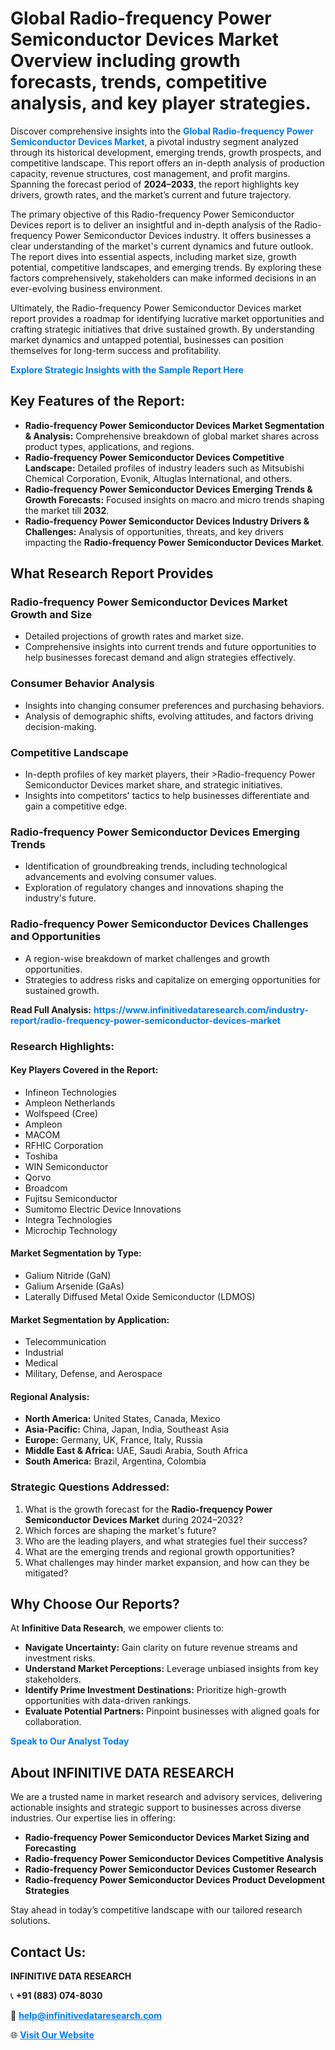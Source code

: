 <h1>Global Radio-frequency Power Semiconductor Devices Market Overview including growth forecasts, trends, competitive analysis, and key player strategies.</h1>
<p>
Discover comprehensive insights into the 
<a href="https://www.infinitivedataresearch.com/industry-report/radio-frequency-power-semiconductor-devices-market" rel="dofollow" style="color: #007BFF; text-decoration: none;"><strong>Global Radio-frequency Power Semiconductor Devices Market</strong></a>, a pivotal industry segment analyzed through its historical development, emerging trends, growth prospects, and competitive landscape. This report offers an in-depth analysis of production capacity, revenue structures, cost management, and profit margins. Spanning the forecast period of <strong>2024–2033</strong>, the report highlights key drivers, growth rates, and the market’s current and future trajectory.
</p>
<p>
The primary objective of this Radio-frequency Power Semiconductor Devices report is to deliver an insightful and in-depth analysis of the Radio-frequency Power Semiconductor Devices industry. It offers businesses a clear understanding of the market's current dynamics and future outlook. The report dives into essential aspects, including market size, growth potential, competitive landscapes, and emerging trends. By exploring these factors comprehensively, stakeholders can make informed decisions in an ever-evolving business environment.
</p>
<p>
Ultimately, the Radio-frequency Power Semiconductor Devices market report provides a roadmap for identifying lucrative market opportunities and crafting strategic initiatives that drive sustained growth. By understanding market dynamics and untapped potential, businesses can position themselves for long-term success and profitability.
</p>
<p>
<a href="https://www.infinitivedataresearch.com/request-sample/reportId=107153" style="color: #007BFF; text-decoration: none;"><strong>Explore Strategic Insights with the Sample Report Here</strong></a>
</p>

<h2>Key Features of the Report:</h2>
<ul>
<li><strong>Radio-frequency Power Semiconductor Devices Market Segmentation & Analysis:</strong> Comprehensive breakdown of global market shares across product types, applications, and regions.</li>
<li><strong>Radio-frequency Power Semiconductor Devices Competitive Landscape:</strong> Detailed profiles of industry leaders such as Mitsubishi Chemical Corporation, Evonik, Altuglas International, and others.</li>
<li><strong>Radio-frequency Power Semiconductor Devices Emerging Trends & Growth Forecasts:</strong> Focused insights on macro and micro trends shaping the market till <strong>2032</strong>.</li>
<li><strong>Radio-frequency Power Semiconductor Devices Industry Drivers & Challenges:</strong> Analysis of opportunities, threats, and key drivers impacting the <strong>Radio-frequency Power Semiconductor Devices Market</strong>.</li>
</ul>

<h2>What Research Report Provides</h2>
<h3>Radio-frequency Power Semiconductor Devices Market Growth and Size</h3>
<ul>
<li>Detailed projections of growth rates and market size.</li>
<li>Comprehensive insights into current trends and future opportunities to help businesses forecast demand and align strategies effectively.</li>
</ul>

<h3>Consumer Behavior Analysis</h3>
<ul>
<li>Insights into changing consumer preferences and purchasing behaviors.</li>
<li>Analysis of demographic shifts, evolving attitudes, and factors driving decision-making.</li>
</ul>

<h3>Competitive Landscape</h3>
<ul>
<li>In-depth profiles of key market players, their >Radio-frequency Power Semiconductor Devices market share, and strategic initiatives.</li>
<li>Insights into competitors' tactics to help businesses differentiate and gain a competitive edge.</li>
</ul>

<h3>Radio-frequency Power Semiconductor Devices Emerging Trends</h3>
<ul>
<li>Identification of groundbreaking trends, including technological advancements and evolving consumer values.</li>
<li>Exploration of regulatory changes and innovations shaping the industry's future.</li>
</ul>

<h3>Radio-frequency Power Semiconductor Devices Challenges and Opportunities</h3>
<ul>
<li>A region-wise breakdown of market challenges and growth opportunities.</li>
<li>Strategies to address risks and capitalize on emerging opportunities for sustained growth.</li>
</ul>
<p><strong>Read Full Analysis:</strong> <a href="https://www.infinitivedataresearch.com/industry-report/radio-frequency-power-semiconductor-devices-market" rel="dofollow" style="color: #007BFF; text-decoration: none;"><strong>https://www.infinitivedataresearch.com/industry-report/radio-frequency-power-semiconductor-devices-market</strong></a></p>
<h3>Research Highlights:</h3>
<h4>Key Players Covered in the Report:</h4>
<ul><li>Infineon Technologies</li><li>Ampleon Netherlands</li><li>Wolfspeed (Cree)</li><li>Ampleon</li><li>MACOM</li><li>RFHIC Corporation</li><li>Toshiba</li><li>WIN Semiconductor</li><li>Qorvo</li><li>Broadcom</li><li>Fujitsu Semiconductor</li><li>Sumitomo Electric Device Innovations</li><li>Integra Technologies</li><li>Microchip Technology</li></ul>
<h4>Market Segmentation by Type:</h4>
<ul><li>Galium Nitride (GaN)</li><li>Galium Arsenide (GaAs)</li><li>Laterally Diffused Metal Oxide Semiconductor (LDMOS)</li></ul>
<h4>Market Segmentation by Application:</h4>
<ul><li>Telecommunication</li><li>Industrial</li><li>Medical</li><li>Military, Defense, and Aerospace</li></ul>

<h4>Regional Analysis:</h4>
<ul>
<li><strong>North America:</strong> United States, Canada, Mexico</li>
<li><strong>Asia-Pacific:</strong> China, Japan, India, Southeast Asia</li>
<li><strong>Europe:</strong> Germany, UK, France, Italy, Russia</li>
<li><strong>Middle East & Africa:</strong> UAE, Saudi Arabia, South Africa</li>
<li><strong>South America:</strong> Brazil, Argentina, Colombia</li>
</ul>

<h3>Strategic Questions Addressed:</h3>
<ol>
<li>What is the growth forecast for the <strong>Radio-frequency Power Semiconductor Devices Market</strong> during 2024–2032?</li>
<li>Which forces are shaping the market's future?</li>
<li>Who are the leading players, and what strategies fuel their success?</li>
<li>What are the emerging trends and regional growth opportunities?</li>
<li>What challenges may hinder market expansion, and how can they be mitigated?</li>
</ol>

<h2>Why Choose Our Reports?</h2>
<p>At <strong>Infinitive Data Research</strong>, we empower clients to:</p>
<ul>
<li><strong>Navigate Uncertainty:</strong> Gain clarity on future revenue streams and investment risks.</li>
<li><strong>Understand Market Perceptions:</strong> Leverage unbiased insights from key stakeholders.</li>
<li><strong>Identify Prime Investment Destinations:</strong> Prioritize high-growth opportunities with data-driven rankings.</li>
<li><strong>Evaluate Potential Partners:</strong> Pinpoint businesses with aligned goals for collaboration.</li>
</ul>
<p><a href="https://www.infinitivedataresearch.com/industry-report/radio-frequency-power-semiconductor-devices-market" rel="dofollow" style="color: #007BFF; text-decoration: none;"><strong>Speak to Our Analyst Today</strong></a></p>

<h2>About INFINITIVE DATA RESEARCH</h2>
<p>We are a trusted name in market research and advisory services, delivering actionable insights and strategic support to businesses across diverse industries. Our expertise lies in offering:</p>
<ul>
<li><strong>Radio-frequency Power Semiconductor Devices Market Sizing and Forecasting</strong></li>
<li><strong>Radio-frequency Power Semiconductor Devices Competitive Analysis</strong></li>
<li><strong>Radio-frequency Power Semiconductor Devices Customer Research</strong></li>
<li><strong>Radio-frequency Power Semiconductor Devices Product Development Strategies</strong></li>
</ul>
<p>Stay ahead in today’s competitive landscape with our tailored research solutions.</p>

<h2>Contact Us:</h2>
<p><strong>INFINITIVE DATA RESEARCH</strong></p>
<p>📞 <strong>+91 (883) 074-8030</strong></p>
<p>📧 <strong><a href="mailto:help@infinitivedataresearch.com" style="color: #007BFF;">help@infinitivedataresearch.com</a></strong></p>
<p>🌐 <strong><a href="https://www.infinitivedataresearch.com" rel="dofollow" style="color: #007BFF;">Visit Our Website</a></strong></p>